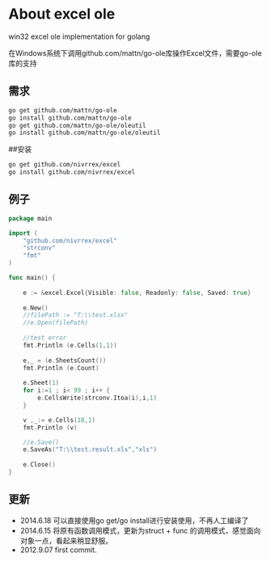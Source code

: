 ﻿# About excel ole

win32 excel ole implementation for golang

在Windows系统下调用github.com/mattn/go-ole库操作Excel文件，需要go-ole库的支持

## 需求

``` bash
go get github.com/mattn/go-ole
go install github.com/mattn/go-ole
go get github.com/mattn/go-ole/oleutil
go install github.com/mattn/go-ole/oleutil
```

##安装
``` bash
go get github.com/nivrrex/excel
go install github.com/nivrrex/excel
```

## 例子
``` go
package main

import (
	"github.com/nivrrex/excel"
	"strconv"
	"fmt"
)

func main() {
	
	e := &excel.Excel{Visible: false, Readonly: false, Saved: true}
	
	e.New()
	//filePath := "T:\\test.xlsx"
	//e.Open(filePath)
	
	//test error
	fmt.Println (e.Cells(1,1))
	
	e,_ = (e.SheetsCount())
	fmt.Println (e.Count)
	
	e.Sheet(1)
	for i:=1 ; i< 99 ; i++ {
		e.CellsWrite(strconv.Itoa(i),i,1)
	}

	v ,_:= e.Cells(10,1)
	fmt.Println (v)

	//e.Save()
	e.SaveAs("T:\\test.result.xls","xls")
	
	e.Close()
}

``` 

## 更新
+ 2014.6.18 可以直接使用go get/go install进行安装使用，不再人工编译了
+ 2014.6.15 将原有函数调用模式，更新为struct + func 的调用模式，感觉面向对象一点，看起来稍显舒服。
+ 2012.9.07 first commit.
